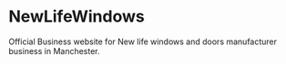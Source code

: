 # NewLifeWindows

Official Business website for New life windows and doors manufacturer business in Manchester.
